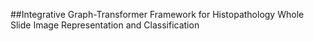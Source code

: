 
##Integrative Graph-Transformer Framework for Histopathology Whole Slide Image Representation and Classification
